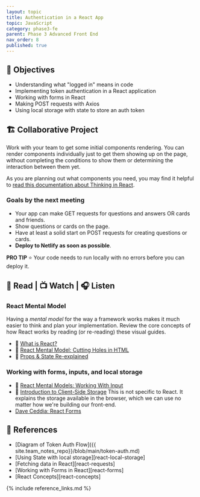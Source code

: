 ```yaml
---
layout: topic
title: Authentication in a React App
topic: JavaScript
category: phase3-fe
parent: Phase 3 Advanced Front End
nav_order: 8
published: true
---
```


## 🎯 Objectives

- Understanding what "logged in" means in code
- Implementing token authentication in a React application
- Working with forms in React
- Making POST requests with Axios
- Using local storage with state to store an auth token

## 🏗️ Collaborative Project

Work with your team to get some initial components rendering. You can render components individually just to get them showing up on the page, without completing the conditions to show them or determining the interaction between them yet.

As you are planning out what components you need, you may find it helpful to [read this documentation about Thinking in React](https://react.dev/learn/thinking-in-react).

### Goals by the next meeting

- Your app can make GET requests for questions and answers OR cards and friends.
- Show questions or cards on the page.
- Have at least a solid start on POST requests for creating questions or cards.
- **Deploy to Netlify as soon as possible**.

**PRO TIP** ⭐ Your code needs to run locally with no errors before you can deploy it.

## 📖 Read | 📺 Watch | 🎧 Listen

### React Mental Model

Having a _mental model_ for the way a framework works makes it much easier to think and plan your implementation. Review the core concepts of how React works by reading (or re-reading) these visual guides.

- 📖 [What is React?](https://learnreact.design/posts/what-is-react)
- 📖 [React Mental Model: Cutting Holes in HTML](https://learnreact.design/posts/react-mental-model-cut-holes-in-html-template)
- 📖 [Props & State Re-explained](https://learnreact.design/posts/props-state-reexplained)

### Working with forms, inputs, and local storage

- 📖 [React Mental Models: Working With Input](https://learnreact.design/posts/react-mental-model-html-input)
- 📖 [Introduction to Client-Side Storage](https://javascript.plainenglish.io/introduction-to-client-side-storage-31b103909fb9) This is not specific to React. It explains the storage available in the browser, which we can use no matter how we're building our front-end.
- [Dave Ceddia: React Forms](https://daveceddia.com/react-forms/)

## 🔖 References

- [Diagram of Token Auth Flow]({{ site.team_notes_repo}}/blob/main/token-auth.md)
- [Using State with local storage][react-local-storage]
- [Fetching data in React][react-requests]
- [Working with Forms in React][react-forms]
- [React Concepts][react-concepts]

{% include reference_links.md %}
